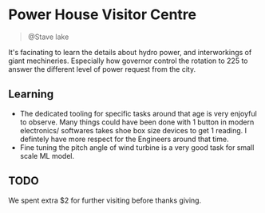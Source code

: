 # Power House Visitor Centre
> @Stave lake

It's facinating to learn the details about hydro power, and interworkings of giant mechineries. Especially how governor control the rotation to 225 to answer the different level of power request from the city.
## Learning
* The dedicated tooling for specific tasks around that age is very enjoyful to observe.  Many things could have been done with 1 button in modern electronics/ softwares takes shoe box size devices to get 1 reading. I defintely have more respect for the Engineers around that time.
* Fine tuning the pitch angle of wind turbine is a very good task for small scale ML model.

## TODO
We spent extra $2 for further visiting before thanks giving.

